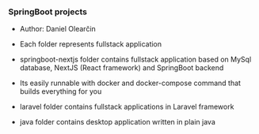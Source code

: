 ### SpringBoot projects
  - Author: Daniel Olearčin
  - Each folder represents fullstack application 
  
  - springboot-nextjs folder contains fullstack application based on MySql database, NextJS (React framework) and SpringBoot backend
  - Its easily runnable with docker and docker-compose command that builds everything for you

  - laravel folder contains fullstack applications in Laravel framework

  - java folder contains desktop application written in plain java
